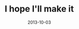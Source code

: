 ---
layout: base.njk
title : 'I hope I&#39;ll make it' 
view_title : 'I hope I&#39;ll make it' 
year : '2013' 
date : '2013-10-03' 
img_file : '/drawing/ihopeillmakeit.png' 
html_file : 'ihopeillmakeit' 
next_html : 'thisconversationisover.html' 
year_order : '33' 
permalink : "title/{{html_file}}.html"
---